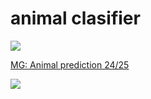# animal clasifier

![](https://t4.ftcdn.net/jpg/01/58/67/89/360_F_158678954_qjmDZePFwUQvbWDXvsbkFXbgPVWsJRs0.jpg)

[MG: Animal prediction 24/25](https://www.kaggle.com/competitions/mg-animal-prediction-24-25)

![](https://cdn.hashnode.com/res/hashnode/image/upload/v1622730874517/3g7G6Hv-W.jpeg)
